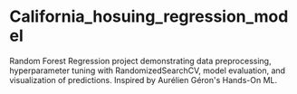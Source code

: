 # California_hosuing_regression_model
Random Forest Regression project demonstrating data preprocessing, hyperparameter tuning with RandomizedSearchCV, model evaluation, and visualization of predictions. Inspired by Aurélien Géron's Hands-On ML.
